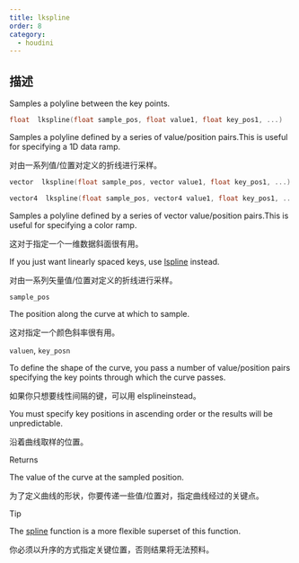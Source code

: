 ```yaml
---
title: lkspline
order: 8
category:
  - houdini
---
```

    
## 描述

Samples a polyline between the key points.

```c
float  lkspline(float sample_pos, float value1, float key_pos1, ...)
```

Samples a polyline defined by a series of value/position pairs.This is useful
for specifying a 1D data ramp.

对由一系列值/位置对定义的折线进行采样。

```c
vector  lkspline(float sample_pos, vector value1, float key_pos1, ...)
```

```c
vector4  lkspline(float sample_pos, vector4 value1, float key_pos1, ...)
```

Samples a polyline defined by a series of vector value/position pairs.This is
useful for specifying a color ramp.

这对于指定一个一维数据斜面很有用。

If you just want linearly spaced keys, use [lspline](lspline.html "Samples a
polyline defined by linearly spaced values.") instead.

对由一系列矢量值/位置对定义的折线进行采样。

`sample_pos`

The position along the curve at which to sample.

这对指定一个颜色斜率很有用。

`valuen`, `key_posn`

To define the shape of the curve, you pass a number of value/position pairs
specifying the key points through which the curve passes.

如果你只想要线性间隔的键，可以用 elsplineinstead。

You must specify key positions in ascending order or the results will be
unpredictable.

沿着曲线取样的位置。

Returns

The value of the curve at the sampled position.

为了定义曲线的形状，你要传递一些值/位置对，指定曲线经过的关键点。

Tip

The [spline](spline.html "Samples a value along a polyline or spline curve.")
function is a more flexible superset of this function.

你必须以升序的方式指定关键位置，否则结果将无法预料。
